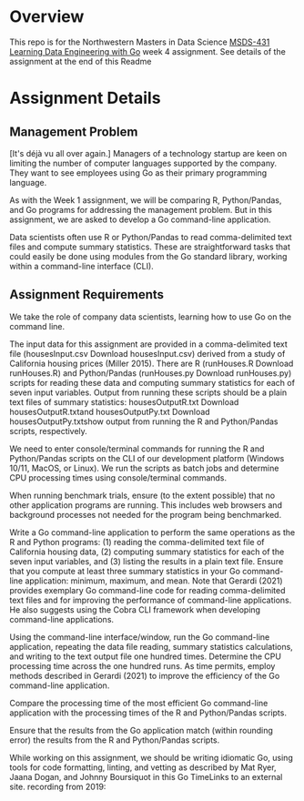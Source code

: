 # Overview

This repo is for the Northwestern Masters in Data Science [MSDS-431 Learning Data Engineering with Go](https://msdsgo.netlify.app/data-engineering-with-go/) week 4 assignment.  See details of the assignment at the end of this Readme

# Assignment Details

## Management Problem
[It's déjà vu all over again.] Managers of a technology startup are keen on limiting the number of computer languages supported by the company. They want to see employees using Go as their primary programming language. 

As with the Week 1 assignment, we will be comparing R, Python/Pandas, and Go programs for addressing the management problem. But in this assignment, we are asked to develop a Go command-line application.

Data scientists often use R or Python/Pandas to read comma-delimited text files and compute summary statistics. These are straightforward tasks that could easily be done using modules from the Go standard library, working within a command-line interface (CLI).

## Assignment Requirements

We take the role of company data scientists, learning how to use Go on the command line.

The input data for this assignment are provided in a comma-delimited text file (housesInput.csv Download housesInput.csv) derived from a study of California housing prices (Miller 2015). There are R (runHouses.R Download runHouses.R) and Python/Pandas (runHouses.py Download runHouses.py) scripts for reading these data and computing summary statistics for each of seven input variables. Output from running these scripts should be a plain text files of summary statistics: housesOutputR.txt Download housesOutputR.txtand housesOutputPy.txt Download housesOutputPy.txtshow output from running the R and Python/Pandas scripts, respectively.

We need to enter console/terminal commands for running the R and Python/Pandas scripts on the CLI of our development platform (Windows 10/11, MacOS, or Linux). We run the scripts as batch jobs and determine CPU processing times using console/terminal commands.

When running benchmark trials, ensure (to the extent possible) that no other application programs are running. This includes web browsers and background processes not needed for the program being benchmarked.

Write a Go command-line application to perform the same operations as the R and Python programs: (1) reading the comma-delimited text file of California housing data, (2) computing summary statistics for each of the seven input variables, and (3) listing the results in a plain text file. Ensure that you compute at least three summary statistics in your Go command-line application: minimum, maximum, and mean. Note that Gerardi (2021) provides exemplary Go command-line code for reading comma-delimited text files and for improving the performance of command-line applications. He also suggests using the Cobra CLI framework when developing command-line applications. 

Using the command-line interface/window, run the Go command-line application, repeating the data file reading, summary statistics calculations, and writing to the text output file one hundred times. Determine the CPU processing time across the one hundred runs. As time permits, employ methods described in Gerardi (2021) to improve the efficiency of the Go command-line application. 

Compare the processing time of the most efficient Go command-line application with the processing times of the R and Python/Pandas scripts.

Ensure that the results from the Go application match (within rounding error) the results from the R and Python/Pandas scripts.

While working on this assignment, we should be writing idiomatic Go, using tools for code formatting, linting, and vetting as described by Mat Ryer, Jaana Dogan, and Johnny Boursiquot in this Go TimeLinks to an external site. recording from 2019: